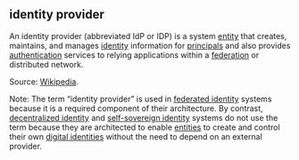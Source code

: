 ## identity provider

<p class="c8"><span>An identity provider (abbreviated IdP or IDP) is a system </span><span class="c2"><a class="c3" href="#h.5imtbzl1f4xo">entity</a></span><span>&nbsp;that creates, maintains, and manages </span><span class="c2"><a class="c3" href="#h.z1gairv0pej5">identity</a></span><span>&nbsp;information for </span><span class="c2"><a class="c3" href="#h.sydbe7rk6244">principals</a></span><span>&nbsp;and also provides </span><span class="c2"><a class="c3" href="#h.gp553sxzbmv1">authentication</a></span><span>&nbsp;services to relying applications within a </span><span class="c2"><a class="c3" href="#h.7ph0icfh463b">federation</a></span><span class="c0">&nbsp;or distributed network.</span></p><p class="c8"><span>Source: </span><span class="c2"><a class="c3" href="https://www.google.com/url?q=https://en.wikipedia.org/wiki/Identity_provider&amp;sa=D&amp;source=editors&amp;ust=1706779842713571&amp;usg=AOvVaw0pWXSFXjCjWryTmLICCg5X">Wikipedia</a></span><span class="c0">.</span></p><p class="c8"><span>Note: The term “identity provider” is used in </span><span class="c2"><a class="c3" href="#h.cb1le64hx6h5">federated identity</a></span><span>&nbsp;systems because it is a required component of their architecture. By contrast, </span><span class="c2"><a class="c3" href="#h.xodo7ytn4cx2">decentralized identity</a></span><span>&nbsp;and </span><span class="c2"><a class="c3" href="#h.wdojy63bltd4">self-sovereign identity</a></span><span>&nbsp;systems do not use the term because they are architected to enable </span><span class="c2"><a class="c3" href="#h.5imtbzl1f4xo">entities</a></span><span>&nbsp;to create and control their own </span><span class="c2"><a class="c3" href="#h.r5y8zwxvzyd3">digital identities</a></span><span>&nbsp;without the need to depend on an external provider.</span></p>


